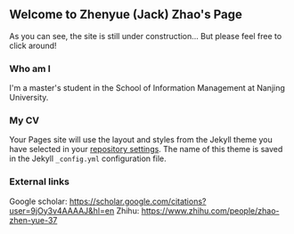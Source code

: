 ## Welcome to Zhenyue (Jack) Zhao's Page

As you can see, the site is still under construction...
But please feel free to click around!

### Who am I

I'm a master's student in the School of Information Management at Nanjing University. 


### My CV

Your Pages site will use the layout and styles from the Jekyll theme you have selected in your [repository settings](https://github.com/Chaojack/Chaojack.github.io/settings/pages). The name of this theme is saved in the Jekyll `_config.yml` configuration file.

### External links

Google scholar: https://scholar.google.com/citations?user=9jOy3v4AAAAJ&hl=en
Zhihu: https://www.zhihu.com/people/zhao-zhen-yue-37
